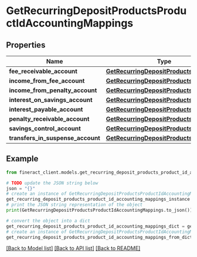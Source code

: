# GetRecurringDepositProductsProductIdAccountingMappings


## Properties

Name | Type | Description | Notes
------------ | ------------- | ------------- | -------------
**fee_receivable_account** | [**GetRecurringDepositProductsGlAccount**](GetRecurringDepositProductsGlAccount.md) |  | [optional] 
**income_from_fee_account** | [**GetRecurringDepositProductsGlAccount**](GetRecurringDepositProductsGlAccount.md) |  | [optional] 
**income_from_penalty_account** | [**GetRecurringDepositProductsGlAccount**](GetRecurringDepositProductsGlAccount.md) |  | [optional] 
**interest_on_savings_account** | [**GetRecurringDepositProductsGlAccount**](GetRecurringDepositProductsGlAccount.md) |  | [optional] 
**interest_payable_account** | [**GetRecurringDepositProductsGlAccount**](GetRecurringDepositProductsGlAccount.md) |  | [optional] 
**penalty_receivable_account** | [**GetRecurringDepositProductsGlAccount**](GetRecurringDepositProductsGlAccount.md) |  | [optional] 
**savings_control_account** | [**GetRecurringDepositProductsGlAccount**](GetRecurringDepositProductsGlAccount.md) |  | [optional] 
**transfers_in_suspense_account** | [**GetRecurringDepositProductsGlAccount**](GetRecurringDepositProductsGlAccount.md) |  | [optional] 

## Example

```python
from fineract_client.models.get_recurring_deposit_products_product_id_accounting_mappings import GetRecurringDepositProductsProductIdAccountingMappings

# TODO update the JSON string below
json = "{}"
# create an instance of GetRecurringDepositProductsProductIdAccountingMappings from a JSON string
get_recurring_deposit_products_product_id_accounting_mappings_instance = GetRecurringDepositProductsProductIdAccountingMappings.from_json(json)
# print the JSON string representation of the object
print(GetRecurringDepositProductsProductIdAccountingMappings.to_json())

# convert the object into a dict
get_recurring_deposit_products_product_id_accounting_mappings_dict = get_recurring_deposit_products_product_id_accounting_mappings_instance.to_dict()
# create an instance of GetRecurringDepositProductsProductIdAccountingMappings from a dict
get_recurring_deposit_products_product_id_accounting_mappings_from_dict = GetRecurringDepositProductsProductIdAccountingMappings.from_dict(get_recurring_deposit_products_product_id_accounting_mappings_dict)
```
[[Back to Model list]](../README.md#documentation-for-models) [[Back to API list]](../README.md#documentation-for-api-endpoints) [[Back to README]](../README.md)


